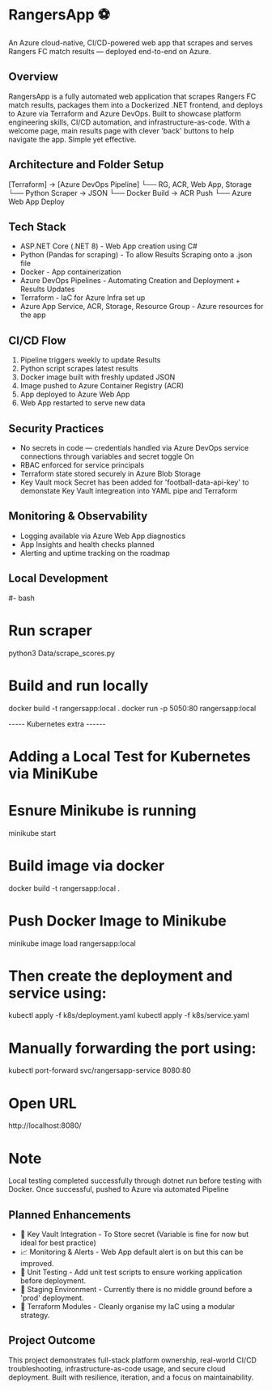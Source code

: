 # RangersApp ⚽  
An Azure cloud-native, CI/CD-powered web app that scrapes and serves Rangers FC match results — deployed end-to-end on Azure.

## Overview  
RangersApp is a fully automated web application that scrapes Rangers FC match results, packages them into a Dockerized .NET frontend, and deploys to Azure via Terraform and Azure DevOps. Built to showcase platform engineering skills, CI/CD automation, and infrastructure-as-code.
With a welcome page, main results page with clever 'back' buttons to help navigate the app. Simple yet effective.


## Architecture and Folder Setup 

[Terraform] → [Azure DevOps Pipeline]
     └── RG, ACR, Web App, Storage
          └── Python Scraper → JSON
               └── Docker Build → ACR Push
                    └── Azure Web App Deploy


## Tech Stack  
- ASP.NET Core (.NET 8)  - Web App creation using C#  
- Python (Pandas for scraping)  - To allow Results Scraping onto a .json file
- Docker  - App containerization 
- Azure DevOps Pipelines - Automating Creation and Deployment + Results Updates
- Terraform  - IaC for Azure Infra set up
- Azure App Service, ACR, Storage, Resource Group  - Azure resources for the app

## CI/CD Flow  
1. Pipeline triggers weekly to update Results 
2. Python script scrapes latest results  
3. Docker image built with freshly updated JSON  
4. Image pushed to Azure Container Registry  (ACR)
5. App deployed to Azure Web App  
6. Web App restarted to serve new data  

## Security Practices  
- No secrets in code — credentials handled via Azure DevOps service connections through variables and secret toggle On
- RBAC enforced for service principals  
- Terraform state stored securely in Azure Blob Storage  
- Key Vault mock Secret has been added for 'football-data-api-key' to demonstate Key Vault integreation into YAML pipe and Terraform 
  

## Monitoring & Observability  
- Logging available via Azure Web App diagnostics  
- App Insights and health checks planned  
- Alerting and uptime tracking on the roadmap  


## Local Development  
#- bash
# Run scraper
python3 Data/scrape_scores.py

# Build and run locally
docker build -t rangersapp:local .
docker run -p 5050:80 rangersapp:local


----- Kubernetes extra ------
# Adding a Local Test for Kubernetes via MiniKube
# Esnure Minikube is running 
minikube start
# Build image via docker
docker build -t rangersapp:local .  
# Push Docker Image to Minikube
minikube image load rangersapp:local
# Then create the deployment and service using:
kubectl apply -f k8s/deployment.yaml
kubectl apply -f k8s/service.yaml
# Manually forwarding the port using:
kubectl port-forward svc/rangersapp-service 8080:80
# Open URL
http://localhost:8080/

# Note
Local testing completed successfully through dotnet run before testing with Docker. Once successful, pushed to Azure via automated Pipeline


## Planned Enhancements  
- 🔐 Key Vault Integration  - To Store secret (Variable is fine for now but ideal for best practice)
- 📈 Monitoring & Alerts  - Web App default alert is on but this can be improved.
- 🧪 Unit Testing  - Add unit test scripts to ensure working application before deployment.
- 🚀 Staging Environment  - Currently there is no middle ground before a 'prod' deployment.
- 🧱 Terraform Modules  - Cleanly organise my IaC using a modular strategy.


## Project Outcome 
This project demonstrates full-stack platform ownership, real-world CI/CD troubleshooting, infrastructure-as-code usage, and secure cloud deployment. Built with resilience, iteration, and a focus on maintainability.


